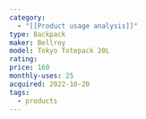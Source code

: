 ```yaml
---
category:
  - "[[Product usage analysis]]"
type: Backpack
maker: Bellroy
model: Tokyo Totepack 20L
rating: 
price: 160
monthly-uses: 25
acquired: 2022-10-20
tags:
  - products
---
```


